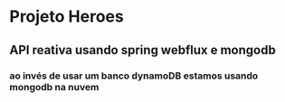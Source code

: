 # Projeto Heroes
## API reativa usando spring webflux e mongodb

### ao invés de usar um banco dynamoDB estamos usando mongodb na nuvem
